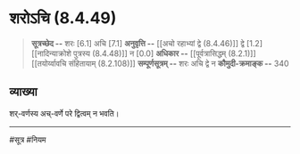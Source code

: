 # शरोऽचि (8.4.49)
> **सूत्रच्छेद --** शरः [6.1] अचि [7.1]
> **अनुवृत्ति --** [[अचो रहाभ्यां द्वे (8.4.46)]] द्वे [1.2] [[नादिन्याक्रोशे पुत्रस्य (8.4.48)]] न [0.0]
> **अधिकार --** [[पूर्वत्रासिद्धम् (8.2.1)]] [[तयोर्य्वावचि संहितायाम्  (8.2.108)]]
> **सम्पूर्णसूत्रम् --** शरः अचि द्वे न
> **कौमुदी-क्रमाङ्क --** 340

## व्याख्या

शर्-वर्णस्य अच्-वर्णे परे द्वित्वम् न भवति।

---
#सूत्र #नियम 